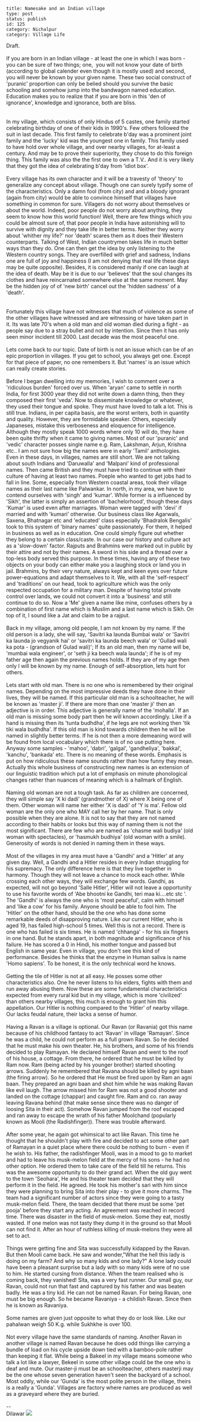 ~~~~ 
title: Namesake and an Indian village
type: post
status: publish
id: 125
category: Nichalpur
category: Village Life
~~~~

Draft. \
  \
If you are born in an Indian village - at least the one in which I was
born - you can be sure of two things; one,  you will not know your date
of birth (according to global calender even though it is mostly used)
and second, you will never be known by your given name. These two social
construct of 'puranic' proportion can only be belied should you survive
the basic schooling and somehow jump into the bandwagon named education.
Education makes you to realize that if you are born in this 'den of
ignorance', knowledge and ignorance, both are bliss.\
\
\
In my village, which consists of only Hindus of 5 castes, one family
started celebrating birthday of one of their kids in 1990's. Few others
followed the suit in last decade. This first family to celebrate b'day
was a prominent joint family and the 'lucky' kid was the youngest one in
family. This family used to have hold over whole village, and over
nearby villages, for at-least a century. And may be to prove their
superiority, they chose to do this foreign thing. This family was also
the the first one to own a T.V.. And it is very likely that they got the
idea of celebrating b'day from 'idiot box'. \
\
Every village has its own character and it will be a travesty of
'theory' to generalize any concept about village. Though one can surely
typify some of the characteristics. Only a damn fool (from city) and and
a bloody ignorant (again from city) would be able to convince himself
that villages have something in common for sure. Villagers do not worry
about themselves or about the world. Indeed, poor people do not worry
about anything, they seem to know how this world function! Well, there
are few things which you could be almost sure of, that poor people in
India have astonishing will to survive with dignity and they take life
in better terms. Neither they worry about 'whither my life?' nor 'death'
scares them as it does their Western counterparts. Talking of West,
Indian countrymen takes life in much better ways than they do. One can
then get the idea by only listening to the Western country songs. They
are overfilled with grief and sadness, Indians one are full of joy and
happiness (I am not denying that real life these days may be quite
opposite). Besides, it is considered manly if one can laugh at the idea
of death. May be it is due to our 'believes' that the soul changes its
clothes and have reincarnated somewhere else at the same moment. May be
the hidden joy of of 'new birth' cancel out the 'hidden sadness' of a
'death'.\
\
\
Fortunately this village have not witnesses that much of violence as
some of the other villages have witnessed and are witnessing or have
taken part in it. Its was late 70's when a old man and old woman died
during a fight - as people say due to a stray bullet and not by
intention. Since then it has only seen minor incident till 2000. Last
decade was the most peaceful one.\
\
Lets come back to our topic. Date of birth is not an issue which can be
of an epic proportion in villages. If you get to school, you always get
one. Except for that piece of paper, no one remembers it. But 'names' is
an issue which can really create stories.\
\
Before I began dwelling into my memories, I wish to comment over a
'ridiculous burden' forced over us. When 'aryan' came to settle in north
India, for first 3000 year they did not write down a damn thing, then
they composed their first 'veda'. Now to disseminate knowledge or
whatever, they used their tongue and spoke. They must have loved to talk
a lot. This is still true. Indians, in per capita basis, are the worst
writers, both in quantity and quality. However, they are formidable
speaker. Others, especially Japaneses, mistake this verboseness and
eloquence for intelligence. Although they mostly speak 1000 words where
only 10 will do, they have been quite thrifty when it came to giving
names. Most of our 'puranic' and 'vedic' character posses single name
e.g. Ram, Lakshman, Arjun, Krishna etc.. I am not sure how big the names
were in early 'Tamil' anthologies. Even in these days, in villages,
names are still short. We are not talking about south Indians and
'Daruwalla' and 'Malpani' kind of professional names. Then came British
and they must have tried to continue with their culture of having at
least two names. Poeple who wanted to get jobs had to fall in line.
Some, especially from Western coastal areas, took their village names as
their last name like Palwankar. In north, in my area, we have to contend
ourselves with 'singh' and 'kumar'. While former is a influenced by
'Sikh', the latter is simply an assertion of 'bachelorhood', though
these days 'Kumar' is used even after marriages. Woman were tagged with
'devi' if married and with 'kumari' otherwise. Our business class like
Agarwals, Saxena, Bhatnagar etc and 'educated' class especially
'Bhadralok Bengalis' took to this system of 'binary names' quite
passionately. For them, it helped in business as well as in education.
One could simply figure out whether they belong to a certain
class/caste. In our case our history and culture act as a 'slow-down'
factor. Rajputs and Brahmins were marked out in public by their attire
and not by their names. A sword in his side and a thread over a top-less
body served this purpose. In these times, having any of these two
objects on your body can either make you a laughing stock or land you in
jail. Brahmins, by their very nature, always kept and keen eyes over
future power-equations and adapt themselves to it. We, with all the
'self-respect' and 'traditions' on our head, took to agriculture which
was the only respected occupation for a military man. Despite of having
total private control over lands, we could not convert it into a
'business' and still continue to do so. Now a 'Me' given a name like
mine, confuses others by a combination of first name which is Muslim and
a last name which is Sikh. On top of it, I sound like a Jat and claim to
be a rajput.\
\
Back in my village, among old people, I am not known by my name. If the
old person is a lady, she will say, 'Savitri ka launda Bumbai wala' or
'Savitri ka launda jo vegyanik hai' or 'savitri ka launda beech wala' or
'Gullad wali ka pota - (grandson of Gulad wali)'; If its an old man,
then my name will be, 'mumbai wala engineer', or 'seth ji ka beech wala
launda'; if he is of my father age then again the previous names holds.
If they are of my age then only I will be known by my name. Enough of
self-absorption, lets hunt for others.\
\
Lets start with old man. There is no one who is remembered by their
original names. Depending on the most impressive deeds they have done in
their lives, they will be named. If this particular old man is a
schoolteacher, he will be known as 'master ji'. If there are more than
one 'master ji' then an adjective is in order. This adjective is
generally name of the 'mohalla'. If an old man is missing some body part
then he will known accordingly. Like if a hand is missing then its
'tunta budhdha', if he legs are not working then 'tik tiki wala
budhdha'. If this old man is kind towards children then he will be named
in slightly better terms. If he is not then a more demeaning word will
be found from local vocabulary which there is of no use putting here.
Anyway some samples - 'mahoo', 'dabri', 'galgal', 'gandheliya',
'bakkal', 'kanchu', 'bankada' etc. There is no meaning of these words.
Emphasis is put on how ridiculous these name sounds rather than how
funny they mean. Actually this whole business of constructing new names
is an extension of our linguistic tradition which put a lot of emphasis
on minute phonological changes rather than nuances of meaning which is a
hallmark of English.\
\
Naming old woman are not a tough task. As far as children are concerned,
they will simple say 'X ki dadi' (grandmother of X) where X being one of
them. Other woman will name her either 'X is dadi' of 'Y is ma'. Fellow
old woman are the only one who MAY call her by her name. That is only
possible when they are alone. It is not to say that they are not named
according to their habits or looks but this way of naming them is not
the most significant. There are few who are named as 'chasme wali
budiya' (old woman with spectacles), or 'hasmukh budhiya' (old woman
with a smile). Generosity of words is not denied in naming them in these
ways.\
\
Most of the villages in my area must have a 'Gandhi' and a 'Hitler' at
any given day. Well, a Gandhi and a Hitler resides in every Indian
struggling for his supremacy. The only difference here is that they live
together in harmony. Though they will not leave a chance to mock each
other. While crossing each other ways, they will exchange few words.
Gandhi, as expected, will not go beyond 'Salle Hitler', Hitler will not
leave a opportunity to use his favorite words of 'Abe bhootni ke Gandhi,
teri maa ki....etc stc '. The 'Gandhi' is always the one who is 'most
peaceful', calm with himself and 'like a cow' for his family. Anyone
should be able to fool him. The 'Hitler' on the other hand, should be
the one who has done some remarkable deeds of disapproving nature. Like
our current Hitler, who is aged 19, has failed high-school 5 times. Well
this is not a record. There is one who has failed is six times. He is
named 'chhanga' - for his six fingers in one hand. But he stands apart,
in both magnitude and significance of his failure. He has scored a 0 in
Hindi, his mother tongue and passed but English in same year. Even in
village, you don't see this kind of performance. Besides he thinks that
the enzyme in Human saliva is name 'Homo sapiens'. To be honest, it is
the only technical word he knows.\
\
Getting the tile of Hitler is not at all easy. He posses some other
characteristics also. One he never listens to his elders, fights with
them and run away abusing them. Now these are some fundamental
characteristics expected from every rural kid but in my village, which
is more 'civilized' than others nearby villages, this much is enough to
grant him this appellation. Our Hitler is nothing compared to the
'Hitler' of nearby village. Our lacks feudal nature, their lacks a sense
of humor.\
\
Having a Ravan is a village is optional. Our Ravan (or Ravania) got this
name because of his childhood fantasy to act 'Ravan' in village
'Ramayan'. Since he was a child, he could not perform as a full grown
Ravan. So he decided that he must make his own theater. He, his
brothers, and some of his friends decided to play Ramayan. He declared
himself Ravan and went to the roof of his house, a cottage. From there,
he ordered that he must be killed by Ram now. Ram (being acted by his
younger brother) started shooting arrows. Suddenly he remembered that
Ravana should be killed by agni baan (the firing arrow). So he ordered
that He must be fired upon by Ram an agni baan. They prepared an agni
baan and shot him while he was making Ravan like evil laugh. The arrow
missed him for Ram was not a good shooter and landed on the cottage
(chappar) and caught fire. Ram and co. ran away leaving Ravana behind
(that make sense since there was no danger of loosing Sita in their
act). Somehow Ravan jumped from the roof escaped and ran away to escape
the wrath of his father Moolchand (popularly known as Mooli (the
Radishfinger)). There was trouble afterward.\
\
After some year, he again got whimsical to act like Ravan. This time he
thought that he shouldn't play with fire and decided to act some other
part of Ramayan in a quiet place where there could be nothing to burn -
even if he wish to. His father, the radishfinger Mooli, was in a mood to
go to market and had to leave his musk-melon field at the mercy of his
sons - he had no other option. He ordered them to take care of the field
till he returns. This was the awesome opportunity to do their grand act.
When the old guy went to the town 'Seohara', He and his theater team
decided that they will perform it in the field. He agreed. He took his
mother's sari with him since they were planning to bring Sita into their
play - to give it more charms. The team had a significant number of
actors since they were going to a tasty musk-melon field. There, the
team decided that there must be some 'pet pooja' before they start any
acting. An agreement was reached in record time. There was disaster in
the field of musk-melon. Some they eat, mostly wasted. If one melon was
not tasty they dump it in the ground so that Mooli can not find it.
After an hour of ruthless killing of musk-melons they were all set to
act.\
\
Things were getting fine and Sita was successfully kidapped by the
Ravan. But then Mooli came back. He saw and wonder,"What the hell this
lady is doing on my farm? And why so many kids and one lady?" A lone
lady could have been a pleasant surprise but a lady with so many kids
were of no use to him. He started cursing from distance. When the team
realised who is coming back, they vanished! Sita, was a very fast
runner. Our small guy, our Ravan, could not run that fast and captured
by his father and was beaten badly. He was a tiny kid. He can not be
named Ravan. For being Ravan, one must be big enough. So he became
Ravaniya - a childish Ravan. Since then he is known as Ravaniya.\
\
Some names are given just opposite to what they do or look like. Like
our pahalwan weigh 50 K.g. while Sukhkhe is over 100. \
\
Not every village have the same standards of naming. Another Ravan in
another village is named Ravan because he does odd things like carrying
a bundle of load on his cycle upside down tied with a bamboo-pole rather
than keeping it flat. While being a Bakeel in my village means someone
who talk a lot like a lawyer, Bekeel in some other village could be the
one who is deaf and mute. Our master-ji must be an schoolteacher, others
masterji may be the one whose seven generation haven't seen the backyard
of a school. Most oddly, while our 'Gunda' is the most polite person in
the village, theirs is a really a 'Gunda'. Villages are factory where
names are produced as well as a graveyard where they are buried.\
\
--\
Dilawar
![](https://blogger.googleusercontent.com/tracker/3794193585985230867-7028858360823168924?l=dilawarsays.blogspot.com)
